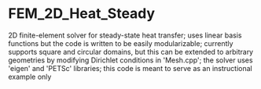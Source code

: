 # FEM_2D_Heat_Steady
2D finite-element solver for steady-state heat transfer; uses linear basis functions but the code is written to be easily modularizable; currently supports square and circular domains, but this can be extended to arbitrary geometries by modifying Dirichlet conditions in 'Mesh.cpp'; the solver uses 'eigen' and 'PETSc' libraries; this code is meant to serve as an instructional example only
